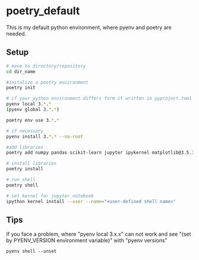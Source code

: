# poetry_default
This is my default python environment, where pyenv and poetry are needed.

## Setup
```bash
# move to directory/repository 
cd dir_name

#initalize a poetry environment
poetry init 

# if your python environment differs form it written in pyproject.toml
pyenv local 3.*.* 
(pyenv global 3.*.*)

poetry env use 3.*.*

# if necessary  
pyenv install 3.*.* --no-root

#add libraries
poetry add numpy pandas scikit-learn jupyter ipykernel matplotlib@3.5.3 seaborn argparse importlib black tqdm dill 

# install libraries
poetry install

# run shell
poetry shell

# set kernel for jupyter notebook
ipython kernel install --user --name="<user-defined shell name>" 
```


## Tips
If you face a problem, where "pyenv local 3.x.x" can not work and 
see "(set by PYENV_VERSION environment variable)" with "pyenv versions"
```
pyenv shell --unset
```


